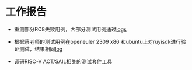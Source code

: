 # 工作报告

- 重测部分RC8失败用例，大部分测试用例通过[logs](./week17/week16/logs)

- 根据蔡老师的测试用例在openeuler 2309 x86 和ubuntu上对ruyisdk进行验证测试，结果相同[log](./week17/ruyi_test)

- 调研RISC-V ACT/SAIL相关的测试套件工具

  



